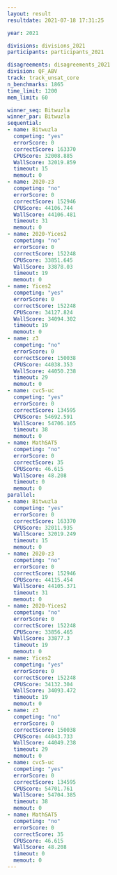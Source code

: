 ```yaml
---
layout: result
resultdate: 2021-07-18 17:31:25

year: 2021

divisions: divisions_2021
participants: participants_2021

disagreements: disagreements_2021
division: QF_ABV
track: track_unsat_core
n_benchmarks: 1865
time_limit: 1200
mem_limit: 60

winner_seq: Bitwuzla
winner_par: Bitwuzla
sequential:
- name: Bitwuzla
  competing: "yes"
  errorScore: 0
  correctScore: 163370
  CPUScore: 32008.885
  WallScore: 32019.859
  timeout: 15
  memout: 0
- name: 2020-z3
  competing: "no"
  errorScore: 0
  correctScore: 152946
  CPUScore: 44106.744
  WallScore: 44106.481
  timeout: 31
  memout: 0
- name: 2020-Yices2
  competing: "no"
  errorScore: 0
  correctScore: 152248
  CPUScore: 33851.645
  WallScore: 33878.03
  timeout: 19
  memout: 0
- name: Yices2
  competing: "yes"
  errorScore: 0
  correctScore: 152248
  CPUScore: 34127.824
  WallScore: 34094.302
  timeout: 19
  memout: 0
- name: z3
  competing: "no"
  errorScore: 0
  correctScore: 150038
  CPUScore: 44038.353
  WallScore: 44050.238
  timeout: 29
  memout: 0
- name: cvc5-uc
  competing: "yes"
  errorScore: 0
  correctScore: 134595
  CPUScore: 54692.591
  WallScore: 54706.165
  timeout: 38
  memout: 0
- name: MathSAT5
  competing: "no"
  errorScore: 0
  correctScore: 35
  CPUScore: 46.615
  WallScore: 48.208
  timeout: 0
  memout: 0
parallel:
- name: Bitwuzla
  competing: "yes"
  errorScore: 0
  correctScore: 163370
  CPUScore: 32011.935
  WallScore: 32019.249
  timeout: 15
  memout: 0
- name: 2020-z3
  competing: "no"
  errorScore: 0
  correctScore: 152946
  CPUScore: 44115.454
  WallScore: 44105.371
  timeout: 31
  memout: 0
- name: 2020-Yices2
  competing: "no"
  errorScore: 0
  correctScore: 152248
  CPUScore: 33856.465
  WallScore: 33877.3
  timeout: 19
  memout: 0
- name: Yices2
  competing: "yes"
  errorScore: 0
  correctScore: 152248
  CPUScore: 34132.304
  WallScore: 34093.472
  timeout: 19
  memout: 0
- name: z3
  competing: "no"
  errorScore: 0
  correctScore: 150038
  CPUScore: 44043.733
  WallScore: 44049.238
  timeout: 29
  memout: 0
- name: cvc5-uc
  competing: "yes"
  errorScore: 0
  correctScore: 134595
  CPUScore: 54701.761
  WallScore: 54704.385
  timeout: 38
  memout: 0
- name: MathSAT5
  competing: "no"
  errorScore: 0
  correctScore: 35
  CPUScore: 46.615
  WallScore: 48.208
  timeout: 0
  memout: 0
---
```

